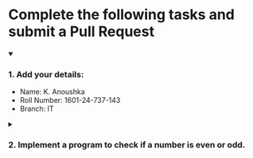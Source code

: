 # Complete the following tasks and submit a Pull Request
<details open>
<summary><h3>1. Add your details: </h3></summary>
<ul>
  <li> Name: K. Anoushka</li>
  <li> Roll Number: 1601-24-737-143</li>
  <li> Branch: IT</li>
</ul>
</details>
<details>
<summary><h3> 2. Implement a program to check if a number is even or odd. </h3></summary>
<ul>
  <li> Create a new file in the repository and add your code. </li>
  <li> Use any programming language of your choice. </li>
</ul>
</details>
